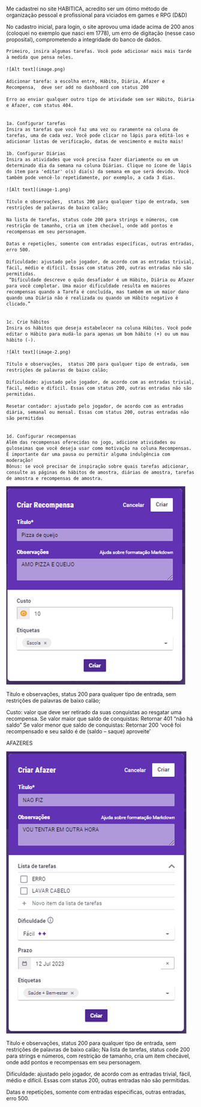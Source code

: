 Me cadastrei no site HABITICA, acredito ser um ótimo método de organização pessoal e profissional para viciados em games e RPG (D&D)

No cadastro inicial, para login, o site aprovou uma idade acima de 200 anos (coloquei no exemplo que nasci em 1778), um erro de digitação (nesse caso proposital), comprometendo a integridade do banco de dados.

```Etapa 1: inserir tarefas
Primeiro, insira algumas tarefas. Você pode adicionar mais mais tarde à medida que pensa neles.

![Alt text](image.png)

Adicionar tarefa: a escolha entre, Hábito, Diária, Afazer e Recompensa,  deve ser add no dashboard com status 200

Erro ao enviar qualquer outro tipo de atividade sem ser Hábito, Diária e Afazer, com status 404.


1a. Configurar tarefas
Insira as tarefas que você faz uma vez ou raramente na coluna de tarefas, uma de cada vez. Você pode clicar no lápis para editá-los e adicionar listas de verificação, datas de vencimento e muito mais!

1b. Configurar Diárias
Insira as atividades que você precisa fazer diariamente ou em um determinado dia da semana na coluna Diárias. Clique no ícone de lápis do item para 'editar' o(s) dia(s) da semana em que será devido. Você também pode vencê-lo repetidamente, por exemplo, a cada 3 dias.

![Alt text](image-1.png)

Título e observações,  status 200 para qualquer tipo de entrada, sem restrições de palavras de baixo calão;

Na lista de tarefas, status code 200 para strings e números, com restrição de tamanho, cria um item checável, onde add pontos e recompensas em seu personagem.

Datas e repetições, somente com entradas específicas, outras entradas, erro 500.

Dificuldade: ajustado pelo jogador, de acordo com as entradas trivial, fácil, médio e difícil. Essas com status 200, outras entradas não são permitidas.
 “Dificuldade descreve o quão desafiador é um Hábito, Diária ou Afazer para você completar. Uma maior dificuldade resulta em maiores recompensas quando a Tarefa é concluída, mas também em um maior dano quando uma Diária não é realizada ou quando um Hábito negativo é clicado.”


1c. Crie hábitos
Insira os hábitos que deseja estabelecer na coluna Hábitos. Você pode editar o Hábito para mudá-lo para apenas um bom hábito (+) ou um mau hábito (-).

![Alt text](image-2.png)

Título e observações,  status 200 para qualquer tipo de entrada, sem restrições de palavras de baixo calão;

Dificuldade: ajustado pelo jogador, de acordo com as entradas trivial, fácil, médio e difícil. Essas com status 200, outras entradas não são permitidas.

Resetar contador: ajustado pelo jogador, de acordo com as entradas diária, semanal ou mensal. Essas com status 200, outras entradas não são permitidas


1d. Configurar recompensas
Além das recompensas oferecidas no jogo, adicione atividades ou guloseimas que você deseja usar como motivação na coluna Recompensas. É importante dar uma pausa ou permitir alguma indulgência com moderação!
Bônus: se você precisar de inspiração sobre quais tarefas adicionar, consulte as páginas de hábitos de amostra, diárias de amostra, tarefas de amostra e recompensas de amostra.
```
![Alt text](image-3.png)

Título e observações,  status 200 para qualquer tipo de entrada, sem restrições de palavras de baixo calão;

Custo: valor que deve ser retirado da suas conquistas ao resgatar uma recompensa.
Se valor maior que saldo de conquistas: Retornar 401 “não há saldo”
Se valor menor que saldo de conquistas: Retornar 200 ‘você foi recompensado e seu saldo é de (saldo – saque) aproveite’

AFAZERES

![Alt text](image-4.png)

Título e observações,  status 200 para qualquer tipo de entrada, sem restrições de palavras de baixo calão;
Na lista de tarefas, status code 200 para strings e números, com restrição de tamanho, cria um item checável, onde add pontos e recompensas em seu personagem.

Dificuldade: ajustado pelo jogador, de acordo com as entradas trivial, fácil, médio e difícil. Essas com status 200, outras entradas não são permitidas.

Datas e repetições, somente com entradas específicas, outras entradas, erro 500.
